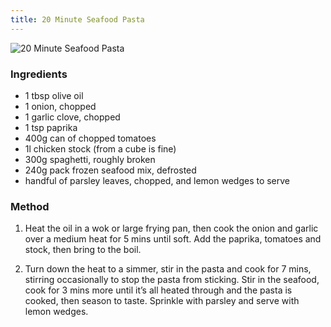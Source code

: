 ```yaml
---
title: 20 Minute Seafood Pasta
---
```


![20 Minute Seafood Pasta](https://msb.me.uk/resources/20-minute-seafood-pasta.jpg)

### Ingredients

* 1 tbsp olive oil
* 1 onion, chopped
* 1 garlic clove, chopped
* 1 tsp paprika
* 400g can of chopped tomatoes
* 1l chicken stock (from a cube is fine)
* 300g spaghetti, roughly broken
* 240g pack frozen seafood mix, defrosted
* handful of parsley leaves, chopped, and lemon wedges to serve

### Method

1. Heat the oil in a wok or large frying pan, 
then cook the onion and garlic over a medium heat for 5 mins until soft. 
Add the paprika, tomatoes and stock, then bring to the boil.

2. Turn down the heat to a simmer, stir in the pasta and cook for 7 mins, 
stirring occasionally to stop the pasta from sticking. 
Stir in the seafood, cook for 3 mins more until it’s all heated through and the pasta is cooked, 
then season to taste. Sprinkle with parsley and serve with lemon wedges.
